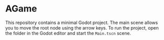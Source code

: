 # AGame

This repository contains a minimal Godot project. The main scene allows you to move the root node using the arrow keys. To run the project, open the folder in the Godot editor and start the `Main.tscn` scene.
